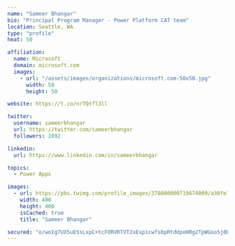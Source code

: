 ```yaml
---
name: "Sameer Bhangar"
bio: "Principal Program Manager - Power Platform CAT team"
location: Seattle, WA
type: "profile"
heat: 50

affiliation:
  name: Microsoft
  domain: microsoft.com
  images:
    - url: "/assets/images/organizations/microsoft.com-50x50.jpg"
      width: 50
      height: 50

website: https://t.co/nrTQtfl3ll

twitter:
  username: sameerbhangar
  url: https://twitter.com/sameerbhangar
  followers: 1092

linkedin:
  url: https://www.linkedin.com/in/sameerbhangar

topics:
  - Power Apps

images:
  - url: https://pbs.twimg.com/profile_images/378800000719674009/a36fe7ddfab1778b76e5793772e43798_400x400.jpeg
    width: 400
    height: 400
    isCached: true
    title: "Sameer Bhangar"

secured: "o/woIg7UX5uESsLxpC+tcFORVRTVT2xExp1cwfsbpRtddpoHRg2TpWGoo5j0BLXLz0LgjfA5eT9I02xfQmy0OKuv9MeRKe/2Vc+i/tm0cxr1P6iCthRnoGmCq/aUQmnYGaO4I5qWJxPG8YtCU+6HzWXXjN05N2BerkYtl2hS7K/PMymhi28Ug7fEATA+U5acbqf5Lzgxw0HbOasy9REvqi7xICTNgXQUZJs98ihtwhyCITuSA2wLTexz+peLMvEFfpBflW0fZSw5sC65FY06COQ1zOYUskcgTwijk6LnWVLk1/D7/Mo1u0idhRhrTjUP+AGOXOcwEH4m/SX7SYP4tnSKF4xb3SR14N6vUCDiMdyCyqXGt4d4cB/fKxHf1UMoip1WpYc9TrfDs/5WM49bPC9gu9rE9CaE/lg83lPTU64=;eQNiukLPC3r3dIlMIgbQ2Q=="
---
```


